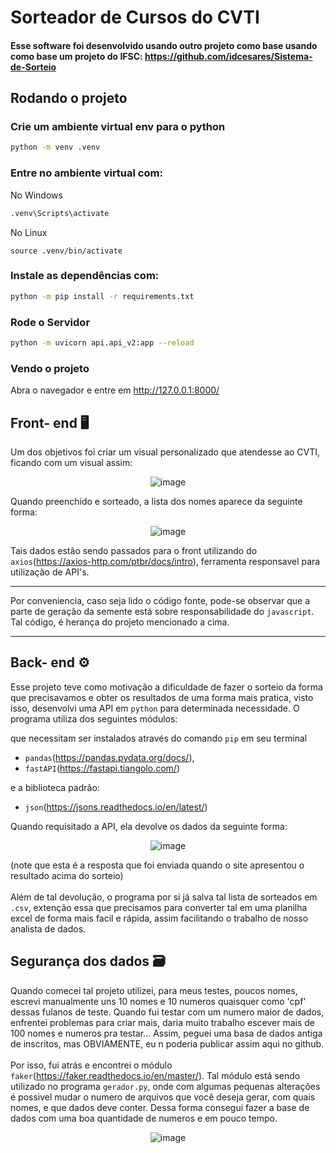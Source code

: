 # Sorteador de Cursos do CVTI

#### Esse software foi desenvolvido usando outro projeto como base usando como base um projeto do IFSC: https://github.com/idcesares/Sistema-de-Sorteio

## Rodando o projeto

### Crie um ambiente virtual env para o python

```bash
python -m venv .venv
```

### Entre no ambiente virtual com:

No Windows

```bash
.venv\Scripts\activate
```

No Linux

```
source .venv/bin/activate
```

### Instale as dependências com:

```bash
python -m pip install -r requirements.txt
```

### Rode o Servidor

```bash
python -m uvicorn api.api_v2:app --reload
```

### Vendo o projeto

Abra o navegador e entre em http://127.0.0.1:8000/

## Front- end 🖥️

Um dos objetivos foi criar um visual personalizado que atendesse ao CVTI, ficando com um visual assim:

<div align="center">
  
![image](https://github.com/jo4o0rn3ll4s/Sorteador-de-Cursos-do-CVTI/assets/65920201/285ffb22-736d-41b1-8374-743c825b4e47)

</div>

Quando preenchido e sorteado, a lista dos nomes aparece da seguinte forma:

<div align="center">
  
![image](https://github.com/jo4o0rn3ll4s/Sorteador-de-Cursos-do-CVTI/assets/65920201/0a644ba2-0127-4ad1-8487-a08bea50642b)

</div>

Tais dados estão sendo passados para o front utilizando do `axios`(https://axios-http.com/ptbr/docs/intro), ferramenta responsavel para utilização de API's.

---

Por conveniencia, caso seja lido o código fonte, pode-se observar que a parte de geração da semente está sobre responsabilidade do `javascript`. Tal código, é herança do projeto mencionado a cima.

---

## Back- end ⚙️

Esse projeto teve como motivação a dificuldade de fazer o sorteio da forma que precisavamos e obter os resultados de uma forma mais pratica, visto isso, desenvolvi uma API em `python` para determinada necessidade. O programa utiliza dos seguintes módulos:

que necessitam ser instalados através do comando `pip` em seu terminal

- `pandas`(https://pandas.pydata.org/docs/),
- `fastAPI`(https://fastapi.tiangolo.com/)

e a biblioteca padrão:

- `json`(https://jsons.readthedocs.io/en/latest/)

Quando requisitado a API, ela devolve os dados da seguinte forma:

<div align="center">
  
![image](https://github.com/jo4o0rn3ll4s/Sorteador-de-Cursos-do-CVTI/assets/65920201/a55effe6-1b97-4cea-8596-059c0cddea78)

</div>

(note que esta é a resposta que foi enviada quando o site apresentou o resultado acima do sorteio)
\
\
Além de tal devolução, o programa por si já salva tal lista de sorteados em `.csv`, extenção essa que precisamos para converter tal em uma planilha excel de forma mais facil e rápida, assim facilitando o trabalho de nosso analista de dados.

## Segurança dos dados 🗃️

Quando comecei tal projeto utilizei, para meus testes, poucos nomes, escrevi manualmente uns 10 nomes e 10 numeros quaisquer como 'cpf' dessas fulanos de teste. Quando fui testar com um numero maior de dados, enfrentei problemas para criar mais, daria muito trabalho escever mais de 100 nomes e numeros pra testar... Assim, peguei uma basa de dados antiga de inscritos, mas OBVIAMENTE, eu n poderia publicar assim aqui no github.
\
\
Por isso, fui atrás e encontrei o módulo `faker`(https://faker.readthedocs.io/en/master/). Tal módulo está sendo utilizado no programa `gerador.py`, onde com algumas pequenas alterações é possivel mudar o numero de arquivos que você deseja gerar, com quais nomes, e que dados deve conter. Dessa forma consegui fazer a base de dados com uma boa quantidade de numeros e em pouco tempo.

<div align="center">
  
![image](https://github.com/jo4o0rn3ll4s/Sorteador-de-Cursos-do-CVTI/assets/65920201/91844a4e-578e-48ec-b51b-7604219f7d6c)

</div>
